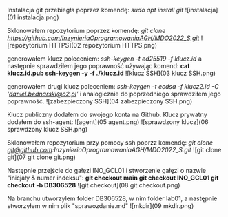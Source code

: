 Instalacja git przebiegła poprzez komendę: 
*_sudo apt install git_*
![instalacja](01 instalacja.png)

Sklonowałem repozytorium poprzez komendę: 
*_git clone https://github.com/InzynieriaOprogramowaniaAGH/MDO2022_S.git_*
![repozytorium HTTPS](02 repozytorium HTTPS.png)

generowałem klucz poleceniem: 
*ssh-keygen -t ed25519 -f klucz.id*
a następnie sprawdziłem jego poprawność używając komend:
**cat klucz.id.pub
ssh-keygen -y -f ./klucz.id**
![klucz SSH](03 klucz SSH.png)

generowałem drugi klucz poleceniem:
*ssh-keygen -t ecdsa -f klucz2.id -C 'daniel.bednarski@o2.pl'*
i analogicznie do poprzedniego sprawdziłem jego poprawność.
![zabezpieczony SSH](04 zabezpieczony SSH.png)

Klucz publiczny dodałem do swojego konta na Github.
Klucz prywatny dodałem do ssh-agent:
![agent](05 agent.png)
![sprawdzony klucz](06 sprawdzony klucz SSH.png)

Sklonowałem repozytorium przy pomocy ssh poprzz komendę:
*git clone git@github.com:InzynieriaOprogramowaniaAGH/MDO2022_S.git*
![git clone git](07 git clone git.png)

Następnie przejście do gałęzi INO_GCL01 i stworzenie gałęzi o nazwie "inicjały & numer indeksu":
**git checkout main
git checkout INO_GCL01
git checkout -b DB306528**
![git checkout](08 git checkout.png)

Na branchu utworzylem folder DB306528, w nim folder lab01, a następnie stworzyłem w nim plik "sprawozdanie.md"
![mkdir](09 mkdir.png)